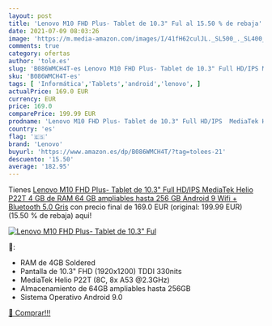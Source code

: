 ```yaml
---
layout: post
title: 'Lenovo M10 FHD Plus- Tablet de 10.3" Ful al 15.50 % de rebaja'
date: 2021-07-09 08:03:26
image: 'https://m.media-amazon.com/images/I/41fH62culJL._SL500_._SL400_.jpg'
comments: true
category: ofertas
author: 'tole.es'
slug: 'B086WMCH4T-es Lenovo M10 FHD Plus- Tablet de 10.3" Full HD/IPS MediaTek...'
sku: 'B086WMCH4T-es'
tags: [ 'Informática','Tablets','android','lenovo', ]
actualPrice: 169.0 EUR
currency: EUR
price: 169.0
comparePrice: 199.99 EUR
prodname: 'Lenovo M10 FHD Plus- Tablet de 10.3" Full HD/IPS  MediaTek Helio P22T  4 GB de RAM  64 GB ampliables hasta 256 GB  Android 9  Wifi + Bluetooth 5.0   Gris'
country: 'es'
flag: '🇪🇸'
brand: 'Lenovo'
buyurl: 'https://www.amazon.es/dp/B086WMCH4T/?tag=tolees-21'
descuento: '15.50'
average: '182.95'
---
```


Tienes [Lenovo M10 FHD Plus- Tablet de 10.3" Full HD/IPS  MediaTek Helio P22T  4 GB de RAM  64 GB ampliables hasta 256 GB  Android 9  Wifi + Bluetooth 5.0   Gris](https://www.amazon.es/dp/B086WMCH4T/?tag=tolees-21) con precio final de  169.0 EUR (original: 199.99 EUR) (15.50 %  de rebaja) aqui!

[![Lenovo M10 FHD Plus- Tablet de 10.3" Ful](https://m.media-amazon.com/images/I/41fH62culJL._SL500_._SL400_.jpg)](https://www.amazon.es/dp/B086WMCH4T/?tag=tolees-21)

🔎:

- RAM de 4GB Soldered
- Pantalla de 10.3" FHD (1920x1200) TDDI 330nits
- MediaTek Helio P22T (8C, 8x A53 @2.3GHz)
- Almacenamiento de 64GB ampliables hasta 256GB
- Sistema Operativo Android 9.0

[🛒 Comprar!!!](https://www.amazon.es/dp/B086WMCH4T/?tag=tolees-21)
